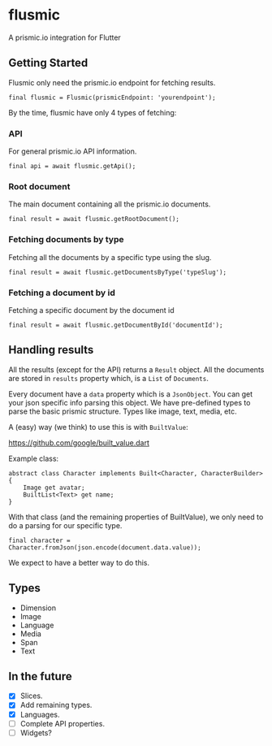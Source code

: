 # flusmic

A prismic.io integration for Flutter

## Getting Started

Flusmic only need the prismic.io endpoint for fetching results.

```
final flusmic = Flusmic(prismicEndpoint: 'yourendpoint');
```

By the time, flusmic have only 4 types of fetching:

### API
For general prismic.io API information.
```
final api = await flusmic.getApi();
```

### Root document
The main document containing all the prismic.io documents.
```
final result = await flusmic.getRootDocument();
```

### Fetching documents by type
Fetching all the documents by a specific type using the slug. 
```
final result = await flusmic.getDocumentsByType('typeSlug');
```

### Fetching a document by id
Fetching a specific document by the document id 
```
final result = await flusmic.getDocumentById('documentId');
```

## Handling results

All the results (except for the API) returns a `Result` object. All the documents are stored in `results` property which, is a `List` of `Documents`.

Every document have a `data` property which is a `JsonObject`. You can get your json specific info parsing this object. We have pre-defined types to parse the basic prismic structure. Types like image, text, media, etc.

A (easy) way (we think) to use this is with `BuiltValue`:

https://github.com/google/built_value.dart

Example class:
```
abstract class Character implements Built<Character, CharacterBuilder> {
    Image get avatar;
    BuiltList<Text> get name;
}
```

With that class (and the remaining properties of BuiltValue), we only need to do a parsing for our specific type.

```
final character = Character.fromJson(json.encode(document.data.value));
```

We expect to have a better way to do this.

## Types
- Dimension
- Image
- Language
- Media
- Span
- Text

## In the future
- [X] Slices.
- [X] Add remaining types.
- [X] Languages.
- [ ] Complete API properties.
- [ ] Widgets?
